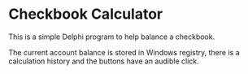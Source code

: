 # Checkbook Calculator
This is a simple Delphi program to help balance a checkbook.

The current account balance is stored in Windows registry, there is a
calculation history and the buttons have an audible click.


